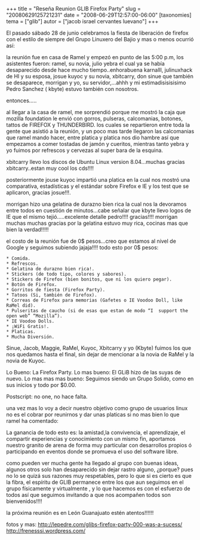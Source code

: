 +++
title = "Reseña Reunion GLIB Firefox Party"
slug = "20080629125721231"
date = "2008-06-29T12:57:00-06:00"
[taxonomies]
tema = ["glib"]
autor = ["jacob israel cervantes luevano"]
+++

El pasado sábado 28 de junio celebramos la fiesta de liberación de
firefox con el estilo de siempre del Grupo Linuxero del Bajio y mas o
menos ocurrió así:

la reunión fue en casa de Ramel y empezó en punto de las 5:00 p.m, los
asistentes fueron: ramel, su novia, julio yebra el cual ya se había
desaparecido desde hace mucho tiempo..enhorabuena karnalll, julinuxhack
de HI y su esposa, josue kuyoc y su novia, xbitcarry, don sinue que
también se desaparece, morrigan y yo, su servidor,…ahhh y mi
estimadisisisisimo Pedro Sanchez ( kbyte) estuvo también con nosotros.

entonces…..

<!-- more -->
al llegar a la casa de ramel, me sorprendió porque me mostró la caja que
mozilla foundation le envió con gorros, pulseras, calcomanias, botones,
tattos de FIREFOX y THUNDERBIRD. los cuales se repartieron entre toda la
gente que asistió a la reunión, y un poco mas tarde llegaron las
calcomanias que ramel mando hacer, entre platica y platica nos dio
hambre así que empezamos a comer tostadas de jamón y cueritos, mientras
tanto yebra y yo fuimos por refrescos y cervezas al super bara de la
esquina.

xbitcarry llevo los discos de Ubuntu Linux version 8.04…muchas gracias
xbitcarry..estan muy cool los cds!!!!

posteriormente jouse kuyoc impartió una platica en la cual nos mostró
una comparativa, estadísticas y el estándar sobre Firefox e IE y los
test que se aplicaron, gracias josue!!!.

morrigan hizo una gelatina de durazno bien rica la cual nos la devoramos
entre todos en cuestión de minutos…cabe señalar que kbyte llevo logos de
IE que el mismo tejió…..excelente detalle pedro!!!! gracias!!!! morrigan
muchas muchas gracias por la gelatina estuvo muy rica, cocinas mas que
bien la verdad!!!!!

el costo de la reunión fue de 0$ pesos…creo que estamos al nivel de
Google y seguimos subiendo jajaja!!!! todo esto por 0$ pesos:

    * Comida.
    * Refrescos.
    * Gelatina de durazno bien rica!.
    * Stickers (de todo tipo, colores y sabores).
    * Stickers de Firefox (bien bonitos, que ni los quiero pegar).
    * Botón de Firefox.
    * Gorritos de fiesta (Firefox Party).
    * Tatoos (Si, también de Firefox).
    * Correas de Firefox para memorias (Gafetes o IE Voodoo Doll, like RaMel did).
    * Pulseritas de caucho (si de esas que estan de modo “I  support the open web” “Mozilla”).
    * IE Voodoo Dolls.
    * ¡WiFi Gratis!.
    * Platicas.
    * Mucha Diversión.

Sinue, Jacob, Maggie, RaMel, Kuyoc, Xbitcarry y yo (Kbyte) fuimos los
que nos quedamos hasta el final, sin dejar de mencionar a la novia de
RaMel y la novia de Kuyoc.

Lo Bueno: La Firefox Party. Lo mas bueno: El GLiB hizo de las suyas de
nuevo. Lo mas mas mas bueno: Seguimos siendo un Grupo Solido, como en
sus inicios y todo por $0.00.

Postscript: no one, no hace falta.

una vez mas lo voy a decir nuestro objetivo como grupo de usuarios linux
no es el cobrar por reunirnos y dar unas platicas si no mas bien lo que
ramel ha comentado:

La ganancia de todo esto es: la amistad,la convivencia, el aprendizaje,
el compartir experiencias y conocimiento con un mismo fin, aportamos
nuestro granito de arena de forma muy particular con desarrollos propios
ó participando en eventos donde se promueva el uso del software libre.

como pueden ver mucha gente ha llegado al grupo con buenas ideas,
algunos otros solo han desaparecido sin dejar rastro alguno, ¿porque?
pues no lo se quizá sus razones muy respetables, pero lo que si es
cierto es que la fibra, el espíritu de GLIB permanece entre los que aun
seguimos en el grupo físicamente y virtualmente , y lo que hacemos es
con el esfuerzo de todos así que seguimos invitando a que nos acompañen
todos son bienvenidos!!!!

la próxima reunión es en León Guanajuato estén atentos!!!!!!

fotos y mas:
<a href="http://lepedre.com/glibs-firefox-party-000-was-a-sucess/">http://lepedre.com/glibs-firefox-party-000-was-a-sucess/</a>
<a href="http://frenesssi.wordpress.com/">http://frenesssi.wordpress.com/</a>
